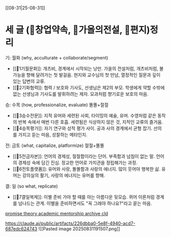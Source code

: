 [[08-31|25-08-31]]

# 세 글 (🤙창업약속, 🍂가을의전설, 💌편지)정리
기: 월화 (why, acculturate + collaborate/segment)
- [[🐢1기월문화]]: 개츠비, 경계에서 시작되는 낭만. 가을의 전설처럼, 개츠비처럼, 불가능을 향해 달려가는 첫 발걸음. 현지와 교수님의 첫 만남, 열정적인 질문과 깊이 있는 답변의 교류.
- [[🐢2기화협력]]: 협력 / 보호와 기사도, 선생님은 제2의 부모. 학생에게 약할 수밖에 없는 선생님과 기사도를 발휘하려는 제자. 모과처럼 향기로운 보호의 마음.

승: 수목 (how, professionalize, evaluate) 똘똘+절절
- [[🐅3승수전문]]: 지적 유머와 세련된 사회, 타이밍의 예술, 유머. 수영처럼 같은 동작의 반복 속에서 매번 다른 호흡. 세련됨은 식상하지 않은 것, 지적인 교류의 즐거움.
- [[🐅4승목평가]]: 자기 연구와 성적 평가 사이. 공과 사의 경계에서 균형 잡기. 선의를 가지고 듣는 마음, 성찰하는 메타인지.

전: 금토 (what, capitalize, platformize) 절절+똘똘
- [[🐙5전금자본]]: 언어의 경제성, 절절함이라는 단어. 부족함과 넘침이 없는 말. 언어의 경제성 속에 담긴 진심. 정교한 언어로 가치관을 정립해가는 과정.
- [[🐙6전토플랫폼]]: 유머와 사랑, 똘똘함과 사랑의 에너지. 많이 웃어야 행복한 삶. 유머는 강의실의 활기, 사랑의 에너지는 유머를 향해.

결: 일 (so what, replicate)
- [[👾7결일복제]]: 이별 준비 가야 할 때를 아는 아름다운 뒷모습. 퀴어 이론처럼 경계를 넘나드는 관계. 이별을 준비하면서도 "꼭 그래야 하나요?"라고 묻는 마음.
 
[promise theory academic mentorship archive cld](https://claude.ai/share/992cba5c-01b2-4b40-b638-ecb87192475d)


https://claude.ai/public/artifacts/226dbba0-5e8f-4940-acd7-687edc624743
![[Pasted image 20250831191507.png]] 
